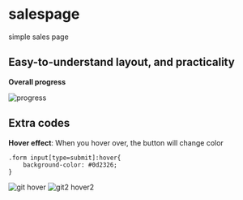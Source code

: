 # salespage
 simple sales page

## Easy-to-understand layout, and practicality

**Overall progress**

![progress](https://progress-bar.dev/30/ "progresso")

## Extra codes
**Hover effect**: When you hover over, the button will change color

```
.form input[type=submit]:hover{
    background-color: #0d2326;
}
```

![git hover](https://user-images.githubusercontent.com/73812069/120703807-2929c180-c48c-11eb-944c-353be3e34503.png)
![git2 hover2](https://user-images.githubusercontent.com/73812069/120703952-570f0600-c48c-11eb-89b2-5ab19372fc08.png)





